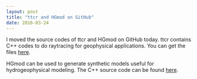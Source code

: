 ```yaml
---
layout: post
title: "ttcr and HGmod on GitHub"
date: 2016-03-24
---
```


I moved the source codes of ttcr and HGmod on GitHub today.  ttcr contains C++ codes to do raytracing for geophysical applications.  You can get the files [here](https://github.com/bernard-giroux/ttcr.git).

HGmod can be used to generate synthetic models useful for hydrogeophysical modeling. The C++ source code can be found [here](https://github.com/bernard-giroux/HGmod.git).
